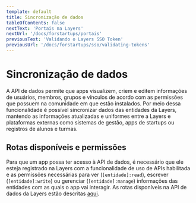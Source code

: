 ```yaml
---
template: default
title: Sincronização de dados
tableOfContents: false
nextText: 'Portais na Layers'
nextUrl: '/docs/forstartups/portais'
previousText: 'Validando o Layers SSO Token'
previousUrl: '/docs/forstartups/sso/validating-tokens'
---
```


# Sincronização de dados

A API de dados permite que apps visualizem, criem e editem informações de usuários, membros, grupos e vínculos de acordo com as permissões que possuem na comunidade em que estão instalados. Por meio dessa funcionalidade é possível sincronizar dados das entidades da Layers, mantendo as informações atualizadas e uniformes entre a Layers e plataformas externas como sistemas de gestão, apps de startups ou registros de alunos e turmas.


## Rotas disponíveis e permissões

Para que um app possa ter acesso à API de dados, é necessário que ele esteja registrado na Layers com a funcionalidade de uso de APIs habilitada e as permissões necessárias para ver (`[entidade]:read`), escrever (`[entidade]:write`) ou gerenciar (`[entidade]:manage`) informações das entidades com as quais o app vai interagir. As rotas disponíveis na API de dados da Layers estão descritas [aqui](/docs/api/data/sync/post).
